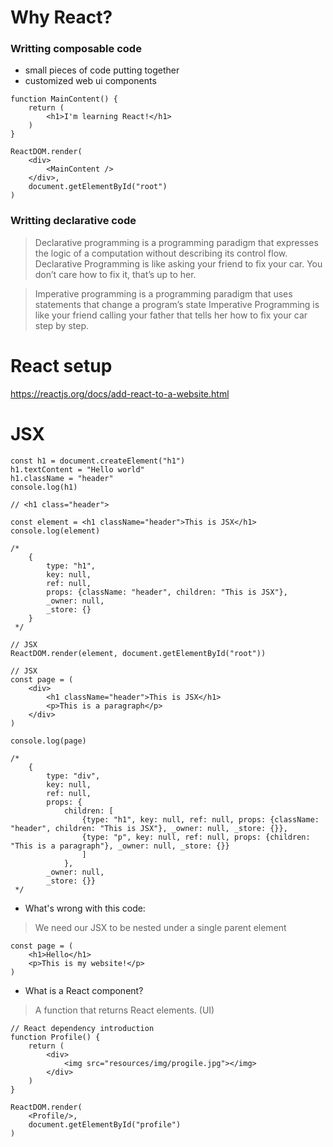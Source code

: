 # Why React?

### Writting composable code
- small pieces of code putting together
- customized web ui components

```
function MainContent() {
    return (
        <h1>I'm learning React!</h1>
    )
}

ReactDOM.render(
    <div>
        <MainContent />
    </div>,
    document.getElementById("root")
)
```

### Writting declarative code

> Declarative programming is a programming paradigm that expresses the logic of a computation without   describing its control flow. Declarative Programming is like asking your friend to fix your car. You don’t care how to fix it, that’s up to her.

> Imperative programming is a programming paradigm that uses statements that change a program’s state Imperative Programming is like your friend calling your father that tells her how to fix your car step by step.

# React setup
https://reactjs.org/docs/add-react-to-a-website.html

# JSX

```
const h1 = document.createElement("h1")
h1.textContent = "Hello world"
h1.className = "header"
console.log(h1)

// <h1 class="header">

const element = <h1 className="header">This is JSX</h1>
console.log(element)

/*
    {
        type: "h1", 
        key: null, 
        ref: null, 
        props: {className: "header", children: "This is JSX"}, 
        _owner: null,
        _store: {}
    }
 */

// JSX
ReactDOM.render(element, document.getElementById("root"))

// JSX
const page = (
    <div>
        <h1 className="header">This is JSX</h1>
        <p>This is a paragraph</p>
    </div>
)

console.log(page)

/*
    {
        type: "div",
        key: null,
        ref: null,
        props: {
            children: [
                {type: "h1", key: null, ref: null, props: {className: "header", children: "This is JSX"}, _owner: null, _store: {}},
                {type: "p", key: null, ref: null, props: {children: "This is a paragraph"}, _owner: null, _store: {}}
                ]
            },
        _owner: null,
        _store: {}}
 */
```

- What's wrong with this code:
> We need our JSX to be nested under a single parent element

```
const page = (
    <h1>Hello</h1>
    <p>This is my website!</p>
)
```

-  What is a React component?
> A function that returns React elements. (UI)

```
// React dependency introduction
function Profile() {
    return (
        <div>
            <img src="resources/img/progile.jpg"></img>
        </div>
    )
}

ReactDOM.render(
    <Profile/>,
    document.getElementById("profile")
)
```